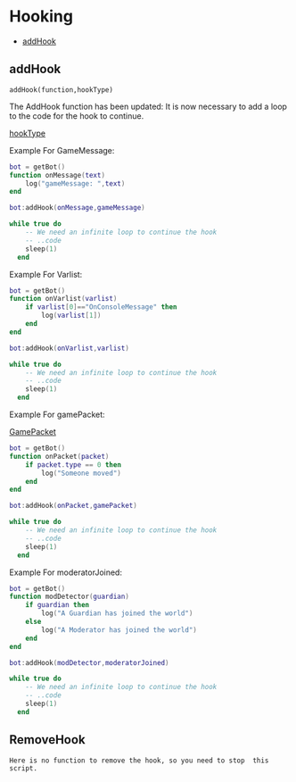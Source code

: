 # Hooking
* [addHook](#addhook)

## addHook
`addHook(function,hookType) `

The AddHook function has been updated: It is now necessary to add a loop to the code for the hook to continue.

[hookType](Structs.md#hookType)


Example For GameMessage:
```lua
bot = getBot()
function onMessage(text)
    log("gameMessage: ",text)
end

bot:addHook(onMessage,gameMessage)

while true do
    -- We need an infinite loop to continue the hook
    -- ..code
    sleep(1)
  end
```

Example For Varlist:
```lua
bot = getBot()
function onVarlist(varlist)
    if varlist[0]=="OnConsoleMessage" then
        log(varlist[1])
    end
end

bot:addHook(onVarlist,varlist)

while true do
    -- We need an infinite loop to continue the hook
    -- ..code
    sleep(1)
  end
```

Example For gamePacket:

[GamePacket](Structs.md#GamePacket)

```lua
bot = getBot()
function onPacket(packet) 
    if packet.type == 0 then
        log("Someone moved")
    end
end

bot:addHook(onPacket,gamePacket)

while true do
    -- We need an infinite loop to continue the hook
    -- ..code
    sleep(1)
  end
```


Example For moderatorJoined:
```lua
bot = getBot()
function modDetector(guardian)
    if guardian then
        log("A Guardian has joined the world")
    else
        log("A Moderator has joined the world")
    end
end

bot:addHook(modDetector,moderatorJoined)

while true do
    -- We need an infinite loop to continue the hook
    -- ..code
    sleep(1)
  end
```

## RemoveHook
```Here is no function to remove the hook, so you need to stop  this script.```
